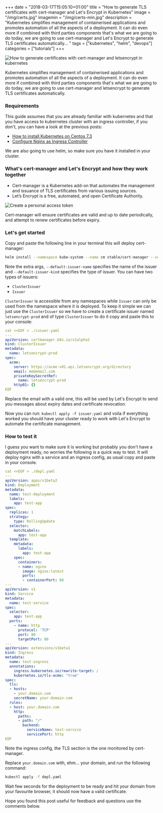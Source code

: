 +++
date = "2018-03-17T15:05:10+01:00"
title = "How to generate TLS certificates with cert-manager and Let's Encrypt in Kubernetes"
image = "/img/certs.jpg"
imagemin = "/img/certs-min.jpg"
description = "Kubernetes simplifies management of containerised applications and promotes automation of all the aspects of a deployment. It can do even more if combined with third parties components that's what we are going to do today, we are going to use cert-manager and Let's Encrypt to generate TLS certificates automatically... "
tags = ["kubernetes", "helm", "devops"]
categories = ["tutorials"]
+++

![How to generate certificates with cert-manager and letsencrypt in kubernetes](/img/certs.jpg)

Kubernetes simplifies management of containerised applications and promotes automation of all the aspects of a deployment. 
It can do even more if combined with third parties components that's what we are going to do today, we are going to use cert-manager and letsencrypt to generate TLS certificates automatically. 

### Requirements
This guide assumes that you are already familiar with kubernetes and that you have access to kubernetes cluster with an ingress controller, if you don't, you can have a look at the previous posts:
- [How to install Kubernetes on Centos 7.3](../../../../2017/10/22/how-to-install-kubernetes-1.8.1-on-centos-7.3/) 
- [Configure Nginx as Ingress Controller](../../../../2017/10/22/how-to-configure-nginx-on-kubernetes-1.8.1-as-ingress-controller/)

We are also going to use helm, so make sure you have it installed in your cluster.

### What's cert-manager and Let's Encrypt and how they work together
- Cert-manager is a Kubernetes add-on that automates the management and issuance of TLS certificates from various issuing sources.
- Let’s Encrypt is a free, automated, and open Certificate Authority.

![Create a personal access token](/img/cert-manager-schema.png)

Cert-manager will ensure certificates are valid and up to date periodically, and attempt to renew certificates before expiry.

### Let's get started

Copy and paste the following line in your terminal this will deploy cert-manager:
```bash
helm install --namespace kube-system --name cm stable/cert-manager --set ingressShim.extraArgs={--default-issuer-name=letsencrypt-prod,--default-issuer-kind=ClusterIssuer}
```
Note the extra args, `--default-issuer-name` specifies the name of the issuer and `--default-issuer-kind` specifies the type of issuer. You can have two types of issuers:
- `ClusterIssuer`
- `Issuer`

`ClusterIssuer` is accessible from any namespaces while `Issuer` can only be used from the namespace where it is deployed. To keep it simple we can just use the `ClusterIssuer` so we have to create a certificate issuer named `letsencrypt-prod` and of type `ClusterIssuer` to do it copy and paste this to your console:

```yaml
cat <<EOF > ./issuer.yaml
---
apiVersion: certmanager.k8s.io/v1alpha1
kind: ClusterIssuer
metadata:
  name: letsencrypt-prod
spec:
  acme:
    server: https://acme-v01.api.letsencrypt.org/directory
    email: me@email.com
    privateKeySecretRef:
      name: letsencrypt-prod
    http01: {}
EOF
```
Replace the email with a valid one, this will be used by Let's Encrypt to send you messages about expiry dates and certificate revocation.

Now you can run: `kubectl apply -f issuer.yaml` and voila if everything worked you should have your cluster ready to work with Let's Encrypt to automate the certificate management.

### How to test it
I guess you want to make sure it is working but probably you don't have a deployment ready, no worries the following is a quick way to test. It will deploy nginx with a service and an ingress config, as usual copy and paste in your console.

```yaml
cat <<EOF > ./depl.yaml
---
apiVersion: apps/v1beta2
kind: Deployment
metadata:
  name: test-deployment
  labels:
    app: test-app
spec:
  replicas: 1
  strategy:
    type: RollingUpdate
  selector:
    matchLabels:
      app: test-app
  template:
    metadata:
      labels:
        app: test-app
    spec:
      containers:
      - name: nginx
        image: nginx:latest
        ports:
        - containerPort: 80
---
apiVersion: v1
kind: Service
metadata:
  name: test-service
spec:
  selector:
    app: test-app
  ports:
    - name: http
      protocol: 'TCP'
      port: 80
      targetPort: 80
---
apiVersion: extensions/v1beta1
kind: Ingress
metadata:
  name: test-ingress
  annotations:
    ingress.kubernetes.io/rewrite-target: /
    kubernetes.io/tls-acme: "true"
spec:
  tls:
  - hosts:
    - your.domain.com
    secretName: your-domain-com
  rules:
  - host: your.domain.com
    http:
      paths:
      - path: "/"
        backend:
          serviceName: test-service
          servicePort: http
EOF
```

Note the ingress config, the TLS section is the one monitored by cert-manager.

Replace `your.domain.com` with, ehm... your domain, and run the following command:
```bash
kubectl apply -f depl.yaml
```

Wait few seconds for the deployment to be ready and hit your domain from your favourite browser, it should now have a valid certificate.

Hope you found this post useful for feedback and questions use the comments below.

